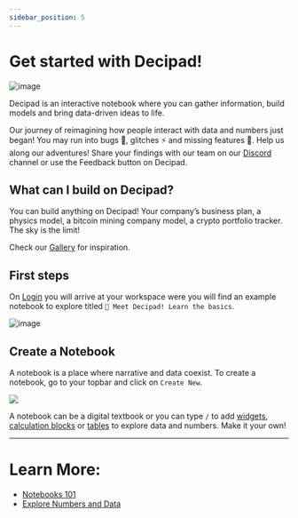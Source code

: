 ```yaml
---
sidebar_position: 5
---
```


# Get started with Decipad!

![image](https://user-images.githubusercontent.com/12210180/162471244-15b6b5ba-5ed3-45ee-a6e0-475d1b018053.png)

Decipad is an interactive notebook where you can gather information, build models and bring data-driven ideas to life.

Our journey of reimagining how people interact with data and numbers just began! You may run into bugs 🐞, glitches ⚡️ and missing features 🧐. Help us along our adventures! Share your findings with our team on our [Discord](https://discord.gg/XQTbStHH) channel or use the Feedback button on Decipad.

## What can I build on Decipad?

You can build anything on Decipad! Your company’s business plan, a physics model, a bitcoin mining company model, a crypto portfolio tracker. The sky is the limit!

Check our [Gallery](/get-inspiration) for inspiration.

## First steps

On [Login](https://alpha.decipad.com/) you will arrive at your workspace were you will find an example notebook to explore titled `👋 Meet Decipad! Learn the basics`.

![image](https://user-images.githubusercontent.com/12210180/162472527-41d5da2d-c1bb-413a-8c5e-1cfe25bb4d5f.png)

## Create a Notebook

A notebook is a place where narrative and data coexist.
To create a notebook, go to your topbar and click on `Create New`.

![](https://user-images.githubusercontent.com/12210180/162472107-28945a31-5255-4bbc-83fc-8d4222816cb1.gif)

A notebook can be a digital textbook or you can type `/` to add [widgets](/blocks/widgets), [calculation blocks](blocks/calculations) or [tables](blocks/tables) to explore data and numbers. Make it your own!

---

# Learn More:

- [Notebooks 101](/quick-start/notebooks-101)
- [Explore Numbers and Data](/quick-start/explore-numbers-and-data)
